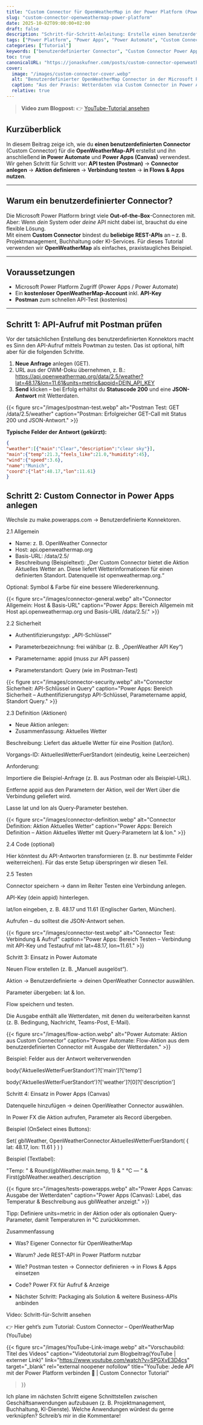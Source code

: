```yaml
---
title: "Custom Connector für OpenWeatherMap in der Power Platform (Power Apps & Power Automate)"
slug: "custom-connector-openweathermap-power-platform"
date: 2025-10-02T09:00:00+02:00
draft: false
description: "Schritt-für-Schritt-Anleitung: Erstelle einen benutzerdefinierten Connector für die OpenWeatherMap API, teste ihn mit Postman und nutze ihn in Power Automate und Power Apps (Canvas)."
tags: ["Power Platform", "Power Apps", "Power Automate", "Custom Connector", "API", "OpenWeatherMap", "Power FX", "Postman"]
categories: ["Tutorial"]
keywords: ["benutzerdefinierter Connector", "Custom Connector Power Apps", "Power Automate Wetter", "OpenWeatherMap API Key", "Postman Test", "Swagger", "Canvas App", "Dataverse"]
toc: true
canonicalURL: "https://jonaskufner.com/posts/custom-connector-openweathermap-power-platform/"
cover:
  image: "/images/custom-connector-cover.webp"
  alt: "Benutzerdefinierter OpenWeatherMap Connector in der Microsoft Power Platform"
  caption: "Aus der Praxis: Wetterdaten via Custom Connector in Power Automate & Power Apps"
  relative: true
---
```


> **Video zum Blogpost:** 👉 [YouTube-Tutorial ansehen](https://www.youtube.com/watch?v=SPGXvE3D4cs)

## Kurzüberblick

In diesem Beitrag zeige ich, wie du **einen benutzerdefinierten Connector** (Custom Connector) für die **OpenWeatherMap-API** erstellst und ihn anschließend **in Power Automate** und **Power Apps (Canvas)** verwendest.  
Wir gehen Schritt für Schritt vor: **API testen (Postman)** → **Connector anlegen** → **Aktion definieren** → **Verbindung testen** → **in Flows & Apps nutzen**.


---

## Warum ein benutzerdefinierter Connector?

Die Microsoft Power Platform bringt viele **Out-of-the-Box**-Connectoren mit. Aber: Wenn *dein* System oder *deine* API nicht dabei ist, brauchst du eine flexible Lösung.  
Mit einem **Custom Connector** bindest du **beliebige REST-APIs** an – z. B. Projektmanagement, Buchhaltung oder KI-Services. Für dieses Tutorial verwenden wir **OpenWeatherMap** als einfaches, praxistaugliches Beispiel.

---

## Voraussetzungen

- Microsoft Power Platform Zugriff (Power Apps / Power Automate)  
- Ein **kostenloser OpenWeatherMap-Account** inkl. **API-Key**  
- **Postman** zum schnellen API-Test (kostenlos)

---

## Schritt 1: API-Aufruf mit Postman prüfen

Vor der tatsächlichen Erstellung des benutzerdefinierten Konnektors macht es Sinn den API-Aufruf mittels Powtman zu testen. Das ist optional, hilft aber für die folgenden Schritte.

1. **Neue Anfrage** anlegen (GET).  
2. URL aus der OWM-Doku übernehmen, z. B.:  https://api.openweathermap.org/data/2.5/weather?lat=48.17&lon=11.61&units=metric&appid=DEIN_API_KEY
3. **Send** klicken – bei Erfolg erhältst du **Statuscode 200** und eine **JSON-Antwort** mit Wetterdaten.

{{< figure src="/images/postman-test.webp" alt="Postman Test: GET /data/2.5/weather" caption="Postman: Erfolgreicher GET-Call mit Status 200 und JSON-Antwort." >}}

**Typische Felder der Antwort (gekürzt):**
```json
{
"weather":[{"main":"Clear","description":"clear sky"}],
"main":{"temp":21.3,"feels_like":21.0,"humidity":45},
"wind":{"speed":3.6},
"name":"Munich",
"coord":{"lat":48.17,"lon":11.61}
}
```

## Schritt 2: Custom Connector in Power Apps anlegen

Wechsle zu make.powerapps.com → Benutzerdefinierte Konnektoren.

2.1 Allgemein

- Name: z. B. OpenWeather Connector
- Host: api.openweathermap.org
- Basis-URL: /data/2.5/
- Beschreibung (Beispieltext):
„Der Custom Connector bietet die Aktion Aktuelles Wetter an. Diese liefert Wetterinformationen für einen definierten Standort. Datenquelle ist openweathermap.org.“

Optional: Symbol & Farbe für eine bessere Wiedererkennung.

{{< figure src="/images/connector-general.webp" alt="Connector Allgemein: Host & Basis-URL" caption="Power Apps: Bereich Allgemein mit Host api.openweathermap.org und Basis-URL /data/2.5/." >}}

2.2 Sicherheit

- Authentifizierungstyp: „API-Schlüssel“

- Parameterbezeichnung: frei wählbar (z. B. „OpenWeather API Key“)

- Parametername: appid (muss zur API passen)

- Parameterstandort: Query (wie im Postman-Test)

{{< figure src="/images/connector-security.webp" alt="Connector Sicherheit: API-Schlüssel in Query" caption="Power Apps: Bereich Sicherheit – Authentifizierungstyp API-Schlüssel, Parametername appid, Standort Query." >}}


2.3 Definition (Aktionen)

- Neue Aktion anlegen:
- Zusammenfassung: Aktuelles Wetter

Beschreibung: Liefert das aktuelle Wetter für eine Position (lat/lon).

Vorgangs-ID: AktuellesWetterFuerStandort (eindeutig, keine Leerzeichen)

Anforderung:

Importiere die Beispiel-Anfrage (z. B. aus Postman oder als Beispiel-URL).

Entferne appid aus den Parametern der Aktion, weil der Wert über die Verbindung geliefert wird.

Lasse lat und lon als Query-Parameter bestehen.

{{< figure src="/images/connector-definition.webp" alt="Connector Definition: Aktion Aktuelles Wetter" caption="Power Apps: Bereich Definition – Aktion Aktuelles Wetter mit Query-Parametern lat & lon." >}}

2.4 Code (optional)

Hier könntest du API-Antworten transformieren (z. B. nur bestimmte Felder weiterreichen). Für das erste Setup überspringen wir diesen Teil.

2.5 Testen

Connector speichern → dann im Reiter Testen eine Verbindung anlegen.

API-Key (dein appid) hinterlegen.

lat/lon eingeben, z. B. 48.17 und 11.61 (Englischer Garten, München).

Aufrufen – du solltest die JSON-Antwort sehen.

{{< figure src="/images/connector-test.webp" alt="Connector Test: Verbindung & Aufruf" caption="Power Apps: Bereich Testen – Verbindung mit API-Key und Testaufruf mit lat=48.17, lon=11.61." >}}

Schritt 3: Einsatz in Power Automate

Neuen Flow erstellen (z. B. „Manuell ausgelöst“).

Aktion → Benutzerdefinierte → deinen OpenWeather Connector auswählen.

Parameter übergeben: lat & lon.

Flow speichern und testen.

Die Ausgabe enthält alle Wetterdaten, mit denen du weiterarbeiten kannst (z. B. Bedingung, Nachricht, Teams-Post, E-Mail).

{{< figure src="/images/flow-action.webp" alt="Power Automate: Aktion aus Custom Connector" caption="Power Automate: Flow-Aktion aus dem benutzerdefinierten Connector mit Ausgabe der Wetterdaten." >}}

Beispiel: Felder aus der Antwort weiterverwenden

body('AktuellesWetterFuerStandort')?['main']?['temp']

body('AktuellesWetterFuerStandort')?['weather']?[0]?['description']

Schritt 4: Einsatz in Power Apps (Canvas)

Datenquelle hinzufügen → deinen OpenWeather Connector auswählen.

In Power FX die Aktion aufrufen, Parameter als Record übergeben.

Beispiel (OnSelect eines Buttons):

Set(
    gblWeather,
    OpenWeatherConnector.AktuellesWetterFuerStandort(
        { lat: 48.17, lon: 11.61 }
    )
)


Beispiel (Textlabel):

"Temp: " & Round(gblWeather.main.temp, 1) & " °C — " & 
First(gblWeather.weather).description


{{< figure src="/images/tests-powerapps.webp" alt="Power Apps Canvas: Ausgabe der Wetterdaten" caption="Power Apps (Canvas): Label, das Temperatur & Beschreibung aus gblWeather anzeigt." >}}

Tipp: Definiere units=metric in der Aktion oder als optionalen Query-Parameter, damit Temperaturen in °C zurückkommen.



Zusammenfassung

- Was? Eigener Connector für OpenWeatherMap

- Warum? Jede REST-API in Power Platform nutzbar

- Wie? Postman testen → Connector definieren → in Flows & Apps einsetzen

- Code? Power FX für Aufruf & Anzeige

- Nächster Schritt: Packaging als Solution & weitere Business-APIs anbinden

Video: Schritt-für-Schritt ansehen

👉 Hier geht’s zum Tutorial:
Custom Connector – OpenWeatherMap (YouTube)


{{< figure
    src="/images/YouTube-Link-image.webp"
    alt="Vorschaubild: Titel des Videos"
    caption="Videotutorial zum Blogbeitrag(YouTube | externer Link)"
    link="https://www.youtube.com/watch?v=SPGXvE3D4cs"
    target="_blank"
    rel="external noopener nofollow"
    title="YouTube: Jede API mit der Power Platform verbinden 🚀 | Custom Connector Tutorial"
>}}


Ich plane im nächsten Schritt eigene Schnittstellen zwischen Geschäftsanwendungen aufzubauen (z. B. Projektmanagement, Buchhaltung, KI-Dienste).
Welche Anwendungen würdest du gerne verknüpfen? Schreib’s mir in die Kommentare!